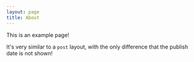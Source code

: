 ```yaml
---
layout: page
title: About
---
```


This is an example page!

It's very similar to a `post` layout, with the only difference that the publish date is not shown!

